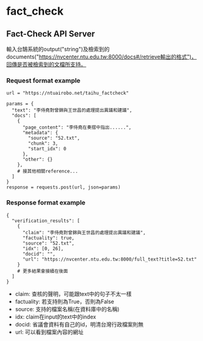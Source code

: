 # fact_check

## Fact-Check API Server
輸入台鵠系統的output("string")及檢索到的documents("https://nvcenter.ntu.edu.tw:8000/docs#/retrieve輸出的格式")，回傳是否被檢索到的文檔所支持。

### Request format example
```
url = "https://ntuairobo.net/taihu_factcheck"

params = {
  "text": "李侍堯對曾錦與王世昌的處理提出異議和建議",
  "docs": [
    {
      "page_content": "李侍堯在奏摺中指出......",
      "metadata": {
        "source": "52.txt",
        "chunk": 3,
        "start_idx": 0
      },
      "other": {}
    },
    # 接其他相關reference...
  ]
}
response = requests.post(url, json=params)
```

### Response format example
```
{
  "verification_results": [
    {
      "claim": "李侍堯對曾錦與王世昌的處理提出異議和建議",
      "factuality": true,
      "source": "52.txt",
      "idx": [0, 26],
      "docid": "",
      "url": "https://nvcenter.ntu.edu.tw:8000/full_text?title=52.txt"
    }
    # 更多結果會接續在後面
  ]
}
```
- claim: 查核的聲明，可能跟text中的句子不太一樣
- factuality: 若支持則為True，否則為False
- source: 支持的檔案名稱(在資料庫中的名稱)
- idx: claim在input的text中的index 
- docid: 省議會資料有自己的id，明清台灣行政檔案則無
- url: 可以看到檔案內容的網址



